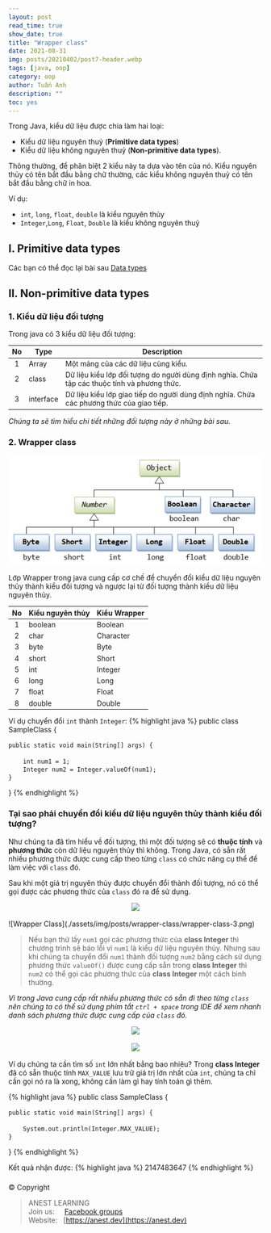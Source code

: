 ```yaml
---
layout: post
read_time: true
show_date: true
title: "Wrapper class"
date: 2021-08-31
img: posts/20210402/post7-header.webp
tags: [java, oop]
category: oop
author: Tuấn Anh
description: ""
toc: yes
---
```


Trong Java, kiểu dữ liệu được chia làm hai loại:

- Kiểu dữ liệu nguyên thuỷ (**Primitive data types**)
- Kiểu dữ liệu không nguyên thuỷ (**Non-primitive data types**). 

Thông thường, để phân biệt 2 kiểu này ta dựa vào tên của nó. Kiểu nguyên thủy có tên bắt đầu bằng chữ thường, các kiểu không nguyên thuỷ có tên bắt đầu bằng chữ in hoa. 

Ví dụ: 
- `int`, `long`, `float`, `double` là kiểu nguyên thủy
- `Integer`,`Long`, `Float`, `Double` là kiểu không nguyên thuỷ


## I. Primitive data types

Các bạn có thể đọc lại bài sau [Data types](https://github.com/AnestAcademy/Course-Java-OOP/blob/master/03.%20Data%20types.md)


## II. Non-primitive data types

### 1. Kiểu dữ liệu đối tượng

Trong java có 3 kiểu dữ liệu đối tượng:

| No |Type| Description |
|:--:|----|-------------|
|  1 | Array     | Một mảng của các dữ liệu cùng kiểu. |
|  2 | class     | Dữ liệu kiểu lớp đối tượng do người dùng định nghĩa. Chứa tập các thuộc tính và phương thức. |
|  3 | interface | Dữ liệu kiểu lớp giao tiếp do người dùng định nghĩa. Chứa các phương thức của giao tiếp. |

*Chúng ta sẽ tìm hiểu chi tiết những đối tượng này ở những bài sau.*


### 2. Wrapper class

<p align="center">
  <img src="../assets/img/posts/wrapper-class/wrapper-class.png">
</p>


Lớp Wrapper trong java cung cấp cơ chế để chuyển đổi kiểu dữ liệu nguyên thủy thành kiểu đối tượng và ngược lại từ đối tượng thành kiểu dữ liệu nguyên thủy.

| No | Kiểu nguyên thủy | Kiểu Wrapper |
|:--:|------------------|--------------|
|  1 | boolean	| Boolean   |
|  2 | char	    | Character |
|  3 | byte	    | Byte      |
|  4 | short	  | Short     |
|  5 | int	    | Integer   |
|  6 | long     | Long      |
|  7 | float	  | Float     |
|  8 | double   | Double    |


Ví dụ chuyển đổi `int` thành `Integer`:
{% highlight java %}
public class SampleClass {

    public static void main(String[] args) {
    
        int num1 = 1;
        Integer num2 = Integer.valueOf(num1);
    }
}
{% endhighlight %}


### Tại sao phải chuyển đổi kiểu dữ liệu nguyên thủy thành kiểu đối tượng?

Như chúng ta đã tìm hiểu về đối tượng, thì một đối tượng sẽ có **thuộc tính** và **phương thức** còn dữ liệu nguyên thủy thì không. Trong Java, có sẵn rất nhiều phương thức được cung cấp theo từng `class` có chức năng cụ thể để làm việc với `class` đó.

Sau khi một giá trị nguyên thủy được chuyển đổi thành đối tượng, nó có thể gọi được các phương thức của `class` đó ra để sử dụng.


<p align="center">
  <img src="../assets/img/posts/wrapper-class/wrapper-class-3.png">
</p>
![Wrapper Class](./assets/img/posts/wrapper-class/wrapper-class-3.png)


> Nếu bạn thử lấy `num1` gọi các phương thức của **class  Integer** thì chương trình sẽ báo lỗi vì `num1` là kiểu dữ liệu nguyên thủy. Nhưng sau khi chúng ta chuyển đổi `num1` thành đối tượng `num2` bằng cách sử dụng phương thức `valueOf()` được cung cấp sẵn trong **class Integer** thì `num2` có thể gọi các phương thức của **class Integer** một cách bình thường.


*Vì trong Java cung cấp rất nhiều phương thức có sẵn đi theo từng `class` nên chúng ta có thể sử dụng phím tắt `ctrl + space` trong IDE để xem nhanh danh sách phương thức được cung cấp của `class` đó.*


<p align="center">
  <img src="../assets/img/posts/wrapper-class/wrapper-class-1.png">
</p>


<p align="center">
  <img src="../assets/img/posts/wrapper-class/wrapper-class-2.png">
</p>


Ví dụ chúng ta cần tìm số `int` lớn nhất bằng bao nhiêu? Trong **class Integer** đã có sẵn thuộc tính `MAX_VALUE` lưu trữ giá trị lớn nhất của `int`, chúng ta chỉ cần gọi nó ra là xong, không cần làm gì hay tính toán gì thêm.

{% highlight java %}
public class SampleClass {

    public static void main(String[] args) {

        System.out.println(Integer.MAX_VALUE);
    }
}
{% endhighlight %}

Kết quả nhận được:
{% highlight java %}
2147483647
{% endhighlight %}


###

© Copyright
> ANEST LEARNING  
> Join us: &nbsp;&nbsp;&nbsp; [Facebook groups](https://www.facebook.com/groups/anest.learning/)  
> Website: &nbsp; [https://anest.dev](https://anest.dev)  
